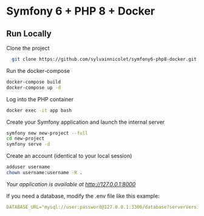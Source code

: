 
# Symfony 6 + PHP 8 + Docker

## Run Locally

Clone the project

```bash
  git clone https://github.com/sylvainnicolet/symfony6-php8-docker.git
```

Run the docker-compose

```bash
docker-compose build
docker-compose up -d
```

Log into the PHP container

```bash
docker exec -it app bash
```

Create your Symfony application and launch the internal server

```bash
symfony new new-project --full
cd new-project
symfony serve -d
```

Create an account (identical to your local session)

```bash
adduser username
chown username:username -R .
```

*Your application is available at http://127.0.0.1:8000*

If you need a database, modify the .env file like this example:

```yaml
DATABASE_URL="mysql://user:password@127.0.0.1:3306/database?serverVersion=5.7&charset=utf8mb4"
```